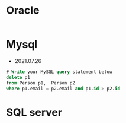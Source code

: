 # Oracle

```sql

```


# Mysql

- 2021.07.26

```sql
# Write your MySQL query statement below
delete p1
from Person p1,  Person p2
where p1.email = p2.email and p1.id > p2.id
```

# SQL server